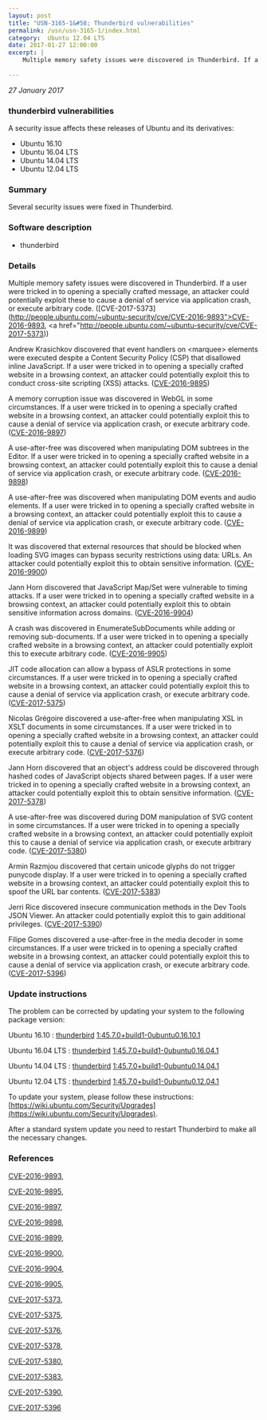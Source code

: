 ```yaml
---
layout: post
title: "USN-3165-1&#58; Thunderbird vulnerabilities"
permalink: /usn/usn-3165-1/index.html
category:  Ubuntu 12.04 LTS
date: 2017-01-27 12:00:00
excerpt: |
    Multiple memory safety issues were discovered in Thunderbird. If a user were tricked in to opening a specially crafted message, an attacker could potentially exploit these to cause a denial of service via application crash, or execute arbitrary code. ([CVE-2017-5373](http://people.ubuntu.com/~ubuntu-security/cve/CVE-2016-9893">CVE-2016-9893</a>, <a href="http://people.ubuntu.com/~ubuntu-security/cve/CVE-2017-5373))
    
--- 
```

 
 

*27 January 2017*

### thunderbird vulnerabilities

A security issue affects these releases of Ubuntu and its derivatives:

* Ubuntu 16.10
* Ubuntu 16.04 LTS
* Ubuntu 14.04 LTS
* Ubuntu 12.04 LTS

### Summary

Several security issues were fixed in Thunderbird. 

### Software description

* thunderbird 

### Details

Multiple memory safety issues were discovered in Thunderbird. If a user were tricked in to opening a specially crafted message, an attacker could potentially exploit these to cause a denial of service via application crash, or execute arbitrary code. ([CVE-2017-5373](http://people.ubuntu.com/~ubuntu-security/cve/CVE-2016-9893">CVE-2016-9893</a>, <a href="http://people.ubuntu.com/~ubuntu-security/cve/CVE-2017-5373))

Andrew Krasichkov discovered that event handlers on &lt;marquee&gt; elements were executed despite a Content Security Policy (CSP) that disallowed inline JavaScript. If a user were tricked in to opening a specially crafted website in a browsing context, an attacker could potentially exploit this to conduct cross-site scripting (XSS) attacks. ([CVE-2016-9895](http://people.ubuntu.com/~ubuntu-security/cve/CVE-2016-9895))

A memory corruption issue was discovered in WebGL in some circumstances. If a user were tricked in to opening a specially crafted website in a browsing context, an attacker could potentially exploit this to cause a denial of service via application crash, or execute arbitrary code. ([CVE-2016-9897](http://people.ubuntu.com/~ubuntu-security/cve/CVE-2016-9897))

A use-after-free was discovered when manipulating DOM subtrees in the Editor. If a user were tricked in to opening a specially crafted website in a browsing context, an attacker could potentially exploit this to cause a denial of service via application crash, or execute arbitrary code. ([CVE-2016-9898](http://people.ubuntu.com/~ubuntu-security/cve/CVE-2016-9898))

A use-after-free was discovered when manipulating DOM events and audio elements. If a user were tricked in to opening a specially crafted website in a browsing context, an attacker could potentially exploit this to cause a denial of service via application crash, or execute arbitrary code. ([CVE-2016-9899](http://people.ubuntu.com/~ubuntu-security/cve/CVE-2016-9899))

It was discovered that external resources that should be blocked when loading SVG images can bypass security restrictions using data: URLs. An attacker could potentially exploit this to obtain sensitive information. ([CVE-2016-9900](http://people.ubuntu.com/~ubuntu-security/cve/CVE-2016-9900))

Jann Horn discovered that JavaScript Map/Set were vulnerable to timing attacks. If a user were tricked in to opening a specially crafted website in a browsing context, an attacker could potentially exploit this to obtain sensitive information across domains. ([CVE-2016-9904](http://people.ubuntu.com/~ubuntu-security/cve/CVE-2016-9904))

A crash was discovered in EnumerateSubDocuments while adding or removing sub-documents. If a user were tricked in to opening a specially crafted website in a browsing context, an attacker could potentially exploit this to execute arbitrary code. ([CVE-2016-9905](http://people.ubuntu.com/~ubuntu-security/cve/CVE-2016-9905))

JIT code allocation can allow a bypass of ASLR protections in some circumstances. If a user were tricked in to opening a specially crafted website in a browsing context, an attacker could potentially exploit this to cause a denial of service via application crash, or execute arbitrary code. ([CVE-2017-5375](http://people.ubuntu.com/~ubuntu-security/cve/CVE-2017-5375))

Nicolas Grégoire discovered a use-after-free when manipulating XSL in XSLT documents in some circumstances. If a user were tricked in to opening a specially crafted website in a browsing context, an attacker could potentially exploit this to cause a denial of service via application crash, or execute arbitrary code. ([CVE-2017-5376](http://people.ubuntu.com/~ubuntu-security/cve/CVE-2017-5376))

Jann Horn discovered that an object&#39;s address could be discovered through hashed codes of JavaScript objects shared between pages. If a user were tricked in to opening a specially crafted website in a browsing context, an attacker could potentially exploit this to obtain sensitive information. ([CVE-2017-5378](http://people.ubuntu.com/~ubuntu-security/cve/CVE-2017-5378))

A use-after-free was discovered during DOM manipulation of SVG content in some circumstances. If a user were tricked in to opening a specially crafted website in a browsing context, an attacker could potentially exploit this to cause a denial of service via application crash, or execute arbitrary code. ([CVE-2017-5380](http://people.ubuntu.com/~ubuntu-security/cve/CVE-2017-5380))

Armin Razmjou discovered that certain unicode glyphs do not trigger punycode display. If a user were tricked in to opening a specially crafted website in a browsing context, an attacker could potentially exploit this to spoof the URL bar contents. ([CVE-2017-5383](http://people.ubuntu.com/~ubuntu-security/cve/CVE-2017-5383))

Jerri Rice discovered insecure communication methods in the Dev Tools JSON Viewer. An attacker could potentially exploit this to gain additional privileges. ([CVE-2017-5390](http://people.ubuntu.com/~ubuntu-security/cve/CVE-2017-5390))

Filipe Gomes discovered a use-after-free in the media decoder in some circumstances. If a user were tricked in to opening a specially crafted website in a browsing context, an attacker could potentially exploit this to cause a denial of service via application crash, or execute arbitrary code. ([CVE-2017-5396](http://people.ubuntu.com/~ubuntu-security/cve/CVE-2017-5396)) 

### Update instructions

The problem can be corrected by updating your system to the following package version:

Ubuntu 16.10
 : [thunderbird](https://launchpad.net/ubuntu/+source/thunderbird) <span> [1:45.7.0+build1-0ubuntu0.16.10.1](https://launchpad.net/ubuntu/+source/thunderbird/1:45.7.0+build1-0ubuntu0.16.10.1) </span> 

Ubuntu 16.04 LTS
 : [thunderbird](https://launchpad.net/ubuntu/+source/thunderbird) <span> [1:45.7.0+build1-0ubuntu0.16.04.1](https://launchpad.net/ubuntu/+source/thunderbird/1:45.7.0+build1-0ubuntu0.16.04.1) </span> 

Ubuntu 14.04 LTS
 : [thunderbird](https://launchpad.net/ubuntu/+source/thunderbird) <span> [1:45.7.0+build1-0ubuntu0.14.04.1](https://launchpad.net/ubuntu/+source/thunderbird/1:45.7.0+build1-0ubuntu0.14.04.1) </span> 

Ubuntu 12.04 LTS
 : [thunderbird](https://launchpad.net/ubuntu/+source/thunderbird) <span> [1:45.7.0+build1-0ubuntu0.12.04.1](https://launchpad.net/ubuntu/+source/thunderbird/1:45.7.0+build1-0ubuntu0.12.04.1) </span> 

To update your system, please follow these instructions: [https://wiki.ubuntu.com/Security/Upgrades](https://wiki.ubuntu.com/Security/Upgrades).

After a standard system update you need to restart Thunderbird to make all the necessary changes. 

### References

 
 [CVE-2016-9893](http://people.ubuntu.com/~ubuntu-security/cve/CVE-2016-9893), 

 [CVE-2016-9895](http://people.ubuntu.com/~ubuntu-security/cve/CVE-2016-9895), 

 [CVE-2016-9897](http://people.ubuntu.com/~ubuntu-security/cve/CVE-2016-9897), 

 [CVE-2016-9898](http://people.ubuntu.com/~ubuntu-security/cve/CVE-2016-9898), 

 [CVE-2016-9899](http://people.ubuntu.com/~ubuntu-security/cve/CVE-2016-9899), 

 [CVE-2016-9900](http://people.ubuntu.com/~ubuntu-security/cve/CVE-2016-9900), 

 [CVE-2016-9904](http://people.ubuntu.com/~ubuntu-security/cve/CVE-2016-9904), 

 [CVE-2016-9905](http://people.ubuntu.com/~ubuntu-security/cve/CVE-2016-9905), 

 [CVE-2017-5373](http://people.ubuntu.com/~ubuntu-security/cve/CVE-2017-5373), 

 [CVE-2017-5375](http://people.ubuntu.com/~ubuntu-security/cve/CVE-2017-5375), 

 [CVE-2017-5376](http://people.ubuntu.com/~ubuntu-security/cve/CVE-2017-5376), 

 [CVE-2017-5378](http://people.ubuntu.com/~ubuntu-security/cve/CVE-2017-5378), 

 [CVE-2017-5380](http://people.ubuntu.com/~ubuntu-security/cve/CVE-2017-5380), 

 [CVE-2017-5383](http://people.ubuntu.com/~ubuntu-security/cve/CVE-2017-5383), 

 [CVE-2017-5390](http://people.ubuntu.com/~ubuntu-security/cve/CVE-2017-5390), 

 [CVE-2017-5396](http://people.ubuntu.com/~ubuntu-security/cve/CVE-2017-5396)
 

